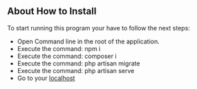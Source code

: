 ## About How to Install

To start running this program your have to follow the next steps:

-   Open Command line in the root of the application.
-   Execute the command: npm i
-   Execute the command: composer i
-   Execute the command: php artisan migrate
-   Execute the command: php artisan serve
-   Go to your [localhost](http://127.0.0.1:8000/)
